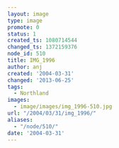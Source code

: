 ```yaml
---
layout: image
type: image
promote: 0
status: 1
created_ts: 1080714544
changed_ts: 1372159376
node_id: 510
title: IMG_1996
author: anj
created: '2004-03-31'
changed: '2013-06-25'
tags:
  - Northland
images:
  - image/images/img_1996-510.jpg
url: "/2004/03/31/img_1996/"
aliases:
  - "/node/510/"
date: '2004-03-31'
---
```


